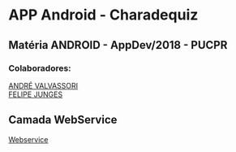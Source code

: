 # APP Android - Charadequiz
## Matéria ANDROID - AppDev/2018 - PUCPR

### Colaboradores:
<a href="https://github.com/AndreValvassori/">ANDRÉ VALVASSORI</a><br>
<a href="https://github.com/felipeejunges/">FELIPE JUNGES</a><br>

## Camada WebService
<a href="https://github.com/AndreValvassori/charadequizSlim">Webservice</a><br>

